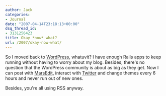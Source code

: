 ```yaml
---
author: Jack
categories:
- Journal
date: "2007-04-14T23:18:13+00:00"
dsq_thread_id:
- 3131256423
title: Okay *now* what?
url: /2007/okay-now-what/
---
```


So I moved back to [WordPress][1], whatuvit? I have enough Rails apps to keep running without having to worry about my blog. Besides, there's no question that the WordPress community is about as big as they get. Now I can post with [MarsEdit][2], interact with [Twitter][3] and change themes every 6 hours and never run out of new ones. 

Besides, you're all using RSS anyway.

 [1]: http://www.wordpress.org/
 [2]: http://www.red-sweater.com/marsedit/
 [3]: http://twitter.com/jackbaty